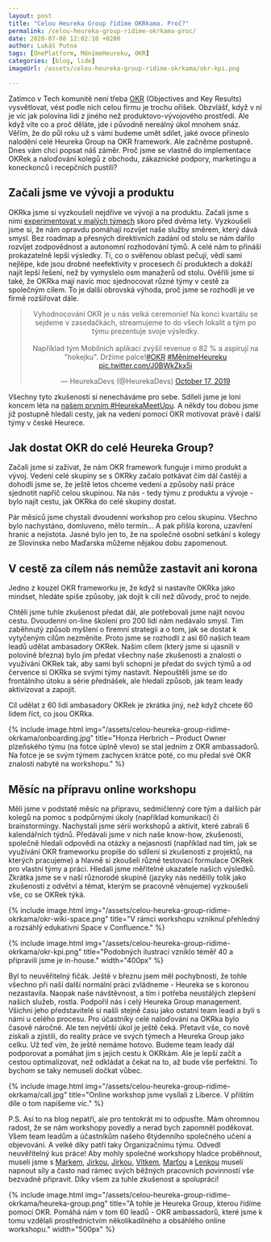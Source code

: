 ```yaml
---
layout: post
title: "Celou Heureka Group řídíme OKRkama. Proč?"
permalink: /celou-heureka-group-ridime-okrkama-proc/
date: 2020-07-08 12:02:10 +0200
author: Lukáš Putna
tags: [OnePlatform, MěnímeHeureku, OKR]
categories: [blog, lide]
imageUrl: /assets/celou-heureka-group-ridime-okrkama/okr-kpi.png

---
```


Zatímco v Tech komunitě není třeba [OKR](https://en.wikipedia.org/wiki/OKR) (Objectives and Key Results) vysvětlovat, vést podle nich celou firmu je trochu oříšek. Obzvlášť, když v ní je víc jak polovina lidí z jiného než produktovo-vývojového prostředí. Ale když víte co a proč děláte, jde i původně nereálný úkol mnohem snáz. Věřím, že do půl roku už s vámi budeme umět sdílet, jaké ovoce přineslo nalodění celé Heureka Group na OKR framework. Ale začněme postupně. Dnes vám chci popsat náš záměr. Proč jsme se vlastně do implementace OKRek a naloďování kolegů z obchodu, zákaznické podpory, marketingu a koneckonců i recepčních pustili?


## Začali jsme ve vývoji a produktu

OKRka jsme si vyzkoušeli nejdříve ve vývoji a na produktu. Začali jsme s nimi [experimentovat v malých týmech](/menimeheureku-chystame-mezinarodni-oneplatform/) skoro před dvěma lety. Vyzkoušeli jsme si, že nám opravdu pomáhají rozvíjet naše služby směrem, který dává smysl. Bez roadmap a přesných direktivních zadání od stolu se nám dařilo rozvíjet zodpovědnost a autonomní rozhodování týmů. A celé nám to přináší prokazatelně lepší výsledky. Ti, co o svěřenou oblast pečují, vědí sami nejlépe, kde jsou drobné neefektivity v procesech či produktech a dokáží najít lepší řešení, než by vymyslelo osm manažerů od stolu. Ověřili jsme si také, že OKRka mají navíc moc sjednocovat různé týmy v cestě za společným cílem. To je další obrovská výhoda, proč jsme se rozhodli je ve firmě rozšiřovat dále.

<p></p><center><blockquote class="twitter-tweet"><p lang="cs" dir="ltr">Vyhodnocování OKR je u nás velká ceremonie! Na konci kvartálu se sejdeme v zasedačkách, streamujeme to do všech lokalit a tým po týmu prezentuje svoje výsledky. <br><br>Například tým Mobilních aplikací zvýšil revenue o 82 % a aspirují na &quot;hokejku&quot;. Držíme palce!<a href="https://twitter.com/hashtag/OKR?src=hash&amp;ref_src=twsrc%5Etfw">#OKR</a> <a href="https://twitter.com/hashtag/M%C4%9Bn%C3%ADmeHeureku?src=hash&amp;ref_src=twsrc%5Etfw">#MěnímeHeureku</a> <a href="https://t.co/J0BWkZkx5i">pic.twitter.com/J0BWkZkx5i</a></p>&mdash; HeurekaDevs (@HeurekaDevs) <a href="https://twitter.com/HeurekaDevs/status/1184835004385447936?ref_src=twsrc%5Etfw">October 17, 2019</a></blockquote> <script async src="https://platform.twitter.com/widgets.js" charset="utf-8"></script></center>

Všechny tyto zkušenosti si nenecháváme pro sebe. Sdíleli jsme je loni koncem léta na [našem prvním #HeurekaMeetUpu](/co-si-odnasime-z-heurekameetup/). A někdy tou dobou jsme již postupně hledali cesty, jak na vedení pomocí OKR motivovat právě i další týmy v české Heurece.


## Jak dostat OKR do celé Heureka Group?

Začali jsme si zažívat, že nám OKR framework funguje i mimo produkt a vývoj. Vedení celé skupiny se s OKRky začalo potkávat čím dál častěji a dohodli jsme se, že ještě letos chceme vedení a způsoby naší práce sjednotit napříč celou skupinou. Na nás - tedy týmu z produktu a vývoje - bylo najít cestu, jak OKRka do celé skupiny dostat.

Pár měsíců jsme chystali dvoudenní workshop pro celou skupinu. Všechno bylo nachystáno, domluveno, mělo termín… A pak přišla korona, uzavření hranic a nejistota. Jasné bylo jen to, že na společné osobní setkání s kolegy ze Slovinska nebo Maďarska můžeme nějakou dobu zapomenout.

## V cestě za cílem nás nemůže zastavit ani korona

Jedno z kouzel OKR frameworku je, že když si nastavíte OKRka jako mindset, hledáte spíše způsoby, jak dojít k cíli než důvody, proč to nejde.

Chtěli jsme tuhle zkušenost předat dál, ale potřebovali jsme najít novou cestu. Dvoudenní on-line školení pro 200 lidí nám nedávalo smysl. Tím zaběhnutý způsob myšlení o firemní strategii a o tom, jak se dostat k vytyčeným cílům nezměníte. Proto jsme se rozhodli z asi 60 našich team leadů udělat ambasadory OKRek. Našim cílem (který jsme si ujasnili v polovině března) bylo jim předat všechny naše zkušenosti a znalosti o využívání OKRek tak, aby sami byli schopni je předat do svých týmů a od července si OKRka se svými týmy nastavit. Nepouštěli jsme se do frontálního útoku a série přednášek, ale hledali způsob, jak team leady aktivizovat a zapojit.

Cíl udělat z 60 lidí ambasadory OKRek je zkrátka jiný, než když chcete 60 lidem říct, co jsou OKRka.

{% include image.html
      img="/assets/celou-heureka-group-ridime-okrkama/onboarding.jpg"
      title="Honza Herbrich –⁠ Product Owner plzeňského týmu (na fotce úplně vlevo) se stal jedním z OKR ambassadorů. Na fotce je se svým týmem zachycen krátce poté, co mu předal své OKR znalosti nabyté na workshopu." %}

## Měsíc na přípravu online workshopu

Měli jsme v podstatě měsíc na přípravu, sedmičlenný core tým a dalších pár kolegů na pomoc s podpůrnými úkoly (například komunikací) či brainstormingy. Nachystali jsme sérii workshopů a aktivit, které zabrali 6 kalendářních týdnů. Předávali jsme v nich naše know-how, zkušenosti, společně hledali odpovědi na otázky a nejasnosti (například nad tím, jak se využívání OKR frameworku propíše do sdílení si zkušenosti z projektů, na kterých pracujeme) a hlavně si zkoušeli různé testovací formulace OKRek pro vlastní týmy a práci. Hledali jsme měřitelné ukazatele našich výsledků. Zkrátka jsme se v naší různorodé skupině (jazyky nás nedělily tolik jako zkušenosti z odvětví a témat, kterým se pracovně věnujeme) vyzkoušeli vše, co se OKRek týká.

{% include image.html
      img="/assets/celou-heureka-group-ridime-okrkama/okr-wiki-space.png"
      title="V rámci workshopu vzniknul přehledný a rozsáhlý edukativni Space v Confluence." %}

{% include image.html
      img="/assets/celou-heureka-group-ridime-okrkama/okr-kpi.png"
      title="Podobných ilustrací vzniklo téměř 40 a připravili jsme je in-house."
      width="400px" %}

Byl to neuvěřitelný fičák. Ještě v březnu jsem měl pochybnosti, že tohle všechno při naší další normální práci zvládneme - Heureka se s koronou nezastavila. Naopak naše návštěvnost, a tím i potřeba neustálých zlepšení našich služeb, rostla. Podpořil nás i celý Heureka Group management. Všichni jeho představitelé si našli stejně času jako ostatní team leadi a byli s námi u celého procesu. Pro účastníky celé naloďování na OKRka bylo časově náročné. Ale ten největší úkol je ještě čeká. Přetavit vše, co nově získali a zjistili, do reality práce ve svých týmech a Heureka Group jako celku. Už teď vím, že ještě nemáme hotovo. Budeme team leady dál podporovat a pomáhat jim s jejich cestu k OKRkám. Ale je lepší začít a cestou optimalizovat, než odkládat a čekat na to, až bude vše perfektní. To bychom se taky nemuseli dočkat vůbec.

{% include image.html
      img="/assets/celou-heureka-group-ridime-okrkama/call.jpg"
      title="Online workshop jsme vysílali z Liberce. V příštím díle o tom napíšeme víc." %}

P.S. Asi to na blog nepatří, ale pro tentokrát mi to odpusťte. Mám ohromnou radost, že se nám workshopy povedly a nerad bych zapomněl poděkovat. Všem team leadům a účastníkům našeho 6týdenního společného učení a objevování. A velké díky patří taky Organizačnímu týmu. Odvedl neuvěřitelný kus práce! Aby mohly společné workshopy hladce proběhnout, museli jsme s [Markem](https://www.linkedin.com/in/marekgrynhoff/), [Jirkou](https://www.linkedin.com/in/jirihuml/), [Jirkou](https://www.linkedin.com/in/vichjiri/), [Vítkem](https://www.linkedin.com/in/v%C3%ADt-nov%C3%A1k-25b73572/), [Marťou](https://www.linkedin.com/in/martinauhlirova/) a [Lenkou](https://www.linkedin.com/in/lenka-rouchalov%C3%A1-b00a9b156/) museli napnout síly a často nad rámec svých běžných pracovních povinností vše bezvadně připravit. Díky všem za tuhle zkušenost a spolupráci!

{% include image.html
      img="/assets/celou-heureka-group-ridime-okrkama/heureka-group.png"
      title="A tohle je Heureka Group, kterou řídíme pomocí OKR. Pomáhá nám v tom 60 leadů - OKR ambassadorů, které jsme k tomu vzdělali prostřednictvím několikadílného a obsáhlého online workshopu."
      width="500px" %}

